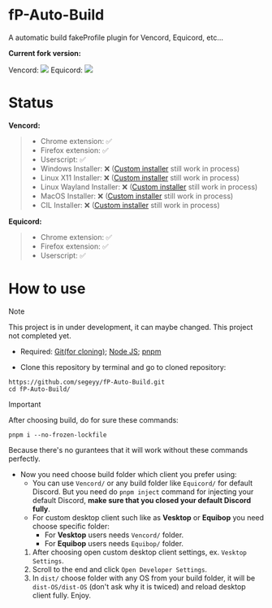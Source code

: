 # fP-Auto-Build
A automatic build fakeProfile plugin for Vencord, Equicord, etc...

**Current fork version:**

Vencord: ![](https://img.shields.io/github/package-json/v/Vendicated/Vencord?style=for-the-badge&logo=github&logoColor=d3869b&label=&color=1d2021&labelColor=282828) Equicord: ![](https://img.shields.io/github/package-json/v/Equicord/Equicord?style=for-the-badge&logo=github&logoColor=00ffff&label=&color=1d2021&labelColor=282828)

# Status
**Vencord:**  
> - Chrome extension: ✅  
> - Firefox extension: ✅  
> - Userscript: ✅  
> - Windows Installer: ❌ ([Custom installer](https://github.com/segeyy/Installer) still work in process)  
> - Linux X11 Installer: ❌ ([Custom installer](https://github.com/segeyy/Installer) still work in process)  
> - Linux Wayland Installer: ❌ ([Custom installer](https://github.com/segeyy/Installer) still work in process)  
> - MacOS Installer: ❌ ([Custom installer](https://github.com/segeyy/Installer) still work in process)  
> - CIL Installer: ❌ ([Custom installer](https://github.com/segeyy/Installer) still work in process)

**Equicord:**
> - Chrome extension: ✅  
> - Firefox extension: ✅  
> - Userscript: ✅  

# How to use
> [!NOTE]
> This project is in under development, it can maybe changed. This project not completed yet.

- Required: [Git(for cloning)](https://git-scm.com/downloads); [Node JS](https://nodejs.org/en/download/); [pnpm](https://pnpm.io/installation)

- Clone this repository by terminal and go to cloned repository:
```shell
https://github.com/segeyy/fP-Auto-Build.git
cd fP-Auto-Build/
```

> [!IMPORTANT]
> After choosing build, do for sure these commands:
> ```shell
> pnpm i --no-frozen-lockfile
> ```
> Because there's no gurantees that it will work without these commands perfectly.

- Now you need choose build folder which client you prefer using:
    - You can use `Vencord/` or any build folder like `Equicord/` for default Discord. But you need do `pnpm inject` command for injecting your default Discord, **make sure that you closed your default Discord fully**.
    - For custom desktop client such like as **Vesktop** or **Equibop** you need choose specific folder:
        - For **Vesktop** users needs `Vencord/` folder.
        - For **Equibop** users needs `Equibop/` folder.
    1. After choosing open custom desktop client settings, ex. `Vesktop Settings`.
    2. Scroll to the end and click `Open Developer Settings`.
    3. In `dist/` choose folder with any OS from your build folder, it will be `dist-OS/dist-OS` (don't ask why it is twiced) and reload desktop client fully. Enjoy.
